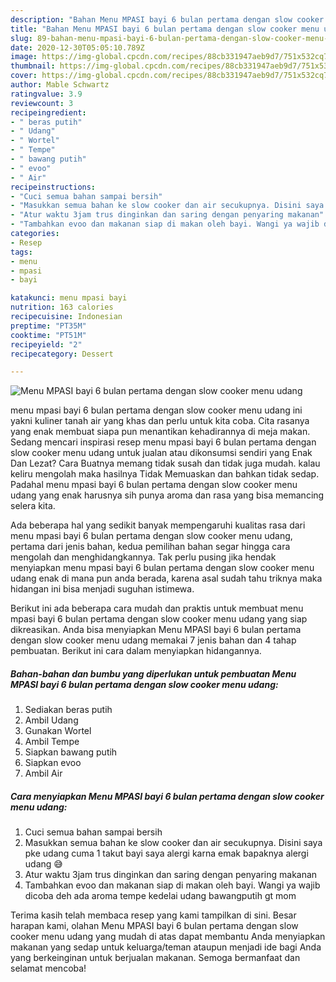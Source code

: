 ```yaml
---
description: "Bahan Menu MPASI bayi 6 bulan pertama dengan slow cooker menu udang | Cara Masak Menu MPASI bayi 6 bulan pertama dengan slow cooker menu udang Yang Enak Dan Lezat"
title: "Bahan Menu MPASI bayi 6 bulan pertama dengan slow cooker menu udang | Cara Masak Menu MPASI bayi 6 bulan pertama dengan slow cooker menu udang Yang Enak Dan Lezat"
slug: 89-bahan-menu-mpasi-bayi-6-bulan-pertama-dengan-slow-cooker-menu-udang-cara-masak-menu-mpasi-bayi-6-bulan-pertama-dengan-slow-cooker-menu-udang-yang-enak-dan-lezat
date: 2020-12-30T05:05:10.789Z
image: https://img-global.cpcdn.com/recipes/88cb331947aeb9d7/751x532cq70/menu-mpasi-bayi-6-bulan-pertama-dengan-slow-cooker-menu-udang-foto-resep-utama.jpg
thumbnail: https://img-global.cpcdn.com/recipes/88cb331947aeb9d7/751x532cq70/menu-mpasi-bayi-6-bulan-pertama-dengan-slow-cooker-menu-udang-foto-resep-utama.jpg
cover: https://img-global.cpcdn.com/recipes/88cb331947aeb9d7/751x532cq70/menu-mpasi-bayi-6-bulan-pertama-dengan-slow-cooker-menu-udang-foto-resep-utama.jpg
author: Mable Schwartz
ratingvalue: 3.9
reviewcount: 3
recipeingredient:
- " beras putih"
- " Udang"
- " Wortel"
- " Tempe"
- " bawang putih"
- " evoo"
- " Air"
recipeinstructions:
- "Cuci semua bahan sampai bersih"
- "Masukkan semua bahan ke slow cooker dan air secukupnya. Disini saya pke udang cuma 1 takut bayi saya alergi karna emak bapaknya alergi udang 😅"
- "Atur waktu 3jam trus dinginkan dan saring dengan penyaring makanan"
- "Tambahkan evoo dan makanan siap di makan oleh bayi. Wangi ya wajib dicoba deh ada aroma tempe kedelai udang bawangputih gt mom"
categories:
- Resep
tags:
- menu
- mpasi
- bayi

katakunci: menu mpasi bayi 
nutrition: 163 calories
recipecuisine: Indonesian
preptime: "PT35M"
cooktime: "PT51M"
recipeyield: "2"
recipecategory: Dessert

---
```



![Menu MPASI bayi 6 bulan pertama dengan slow cooker menu udang](https://img-global.cpcdn.com/recipes/88cb331947aeb9d7/751x532cq70/menu-mpasi-bayi-6-bulan-pertama-dengan-slow-cooker-menu-udang-foto-resep-utama.jpg)


menu mpasi bayi 6 bulan pertama dengan slow cooker menu udang ini yakni kuliner tanah air yang khas dan perlu untuk kita coba. Cita rasanya yang enak membuat siapa pun menantikan kehadirannya di meja makan.
Sedang mencari inspirasi resep menu mpasi bayi 6 bulan pertama dengan slow cooker menu udang untuk jualan atau dikonsumsi sendiri yang Enak Dan Lezat? Cara Buatnya memang tidak susah dan tidak juga mudah. kalau keliru mengolah maka hasilnya Tidak Memuaskan dan bahkan tidak sedap. Padahal menu mpasi bayi 6 bulan pertama dengan slow cooker menu udang yang enak harusnya sih punya aroma dan rasa yang bisa memancing selera kita.



Ada beberapa hal yang sedikit banyak mempengaruhi kualitas rasa dari menu mpasi bayi 6 bulan pertama dengan slow cooker menu udang, pertama dari jenis bahan, kedua pemilihan bahan segar hingga cara mengolah dan menghidangkannya. Tak perlu pusing jika hendak menyiapkan menu mpasi bayi 6 bulan pertama dengan slow cooker menu udang enak di mana pun anda berada, karena asal sudah tahu triknya maka hidangan ini bisa menjadi suguhan istimewa.


Berikut ini ada beberapa cara mudah dan praktis untuk membuat menu mpasi bayi 6 bulan pertama dengan slow cooker menu udang yang siap dikreasikan. Anda bisa menyiapkan Menu MPASI bayi 6 bulan pertama dengan slow cooker menu udang memakai 7 jenis bahan dan 4 tahap pembuatan. Berikut ini cara dalam menyiapkan hidangannya.

<!--inarticleads1-->

##### Bahan-bahan dan bumbu yang diperlukan untuk pembuatan Menu MPASI bayi 6 bulan pertama dengan slow cooker menu udang:

1. Sediakan  beras putih
1. Ambil  Udang
1. Gunakan  Wortel
1. Ambil  Tempe
1. Siapkan  bawang putih
1. Siapkan  evoo
1. Ambil  Air




<!--inarticleads2-->

##### Cara menyiapkan Menu MPASI bayi 6 bulan pertama dengan slow cooker menu udang:

1. Cuci semua bahan sampai bersih
1. Masukkan semua bahan ke slow cooker dan air secukupnya. Disini saya pke udang cuma 1 takut bayi saya alergi karna emak bapaknya alergi udang 😅
1. Atur waktu 3jam trus dinginkan dan saring dengan penyaring makanan
1. Tambahkan evoo dan makanan siap di makan oleh bayi. Wangi ya wajib dicoba deh ada aroma tempe kedelai udang bawangputih gt mom




Terima kasih telah membaca resep yang kami tampilkan di sini. Besar harapan kami, olahan Menu MPASI bayi 6 bulan pertama dengan slow cooker menu udang yang mudah di atas dapat membantu Anda menyiapkan makanan yang sedap untuk keluarga/teman ataupun menjadi ide bagi Anda yang berkeinginan untuk berjualan makanan. Semoga bermanfaat dan selamat mencoba!
